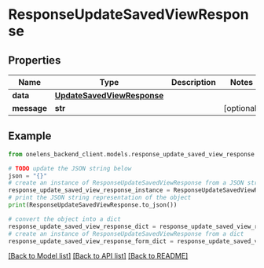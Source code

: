 # ResponseUpdateSavedViewResponse


## Properties

Name | Type | Description | Notes
------------ | ------------- | ------------- | -------------
**data** | [**UpdateSavedViewResponse**](UpdateSavedViewResponse.md) |  | 
**message** | **str** |  | [optional] 

## Example

```python
from onelens_backend_client.models.response_update_saved_view_response import ResponseUpdateSavedViewResponse

# TODO update the JSON string below
json = "{}"
# create an instance of ResponseUpdateSavedViewResponse from a JSON string
response_update_saved_view_response_instance = ResponseUpdateSavedViewResponse.from_json(json)
# print the JSON string representation of the object
print(ResponseUpdateSavedViewResponse.to_json())

# convert the object into a dict
response_update_saved_view_response_dict = response_update_saved_view_response_instance.to_dict()
# create an instance of ResponseUpdateSavedViewResponse from a dict
response_update_saved_view_response_form_dict = response_update_saved_view_response.from_dict(response_update_saved_view_response_dict)
```
[[Back to Model list]](../README.md#documentation-for-models) [[Back to API list]](../README.md#documentation-for-api-endpoints) [[Back to README]](../README.md)


